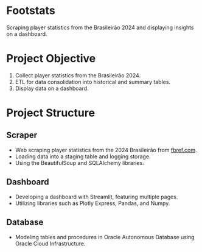 # Footstats

Scraping player statistics from the Brasileirão 2024 and displaying insights on a dashboard.

# Project Objective

1. Collect player statistics from the Brasileirão 2024.
2. ETL for data consolidation into historical and summary tables.
3. Display data on a dashboard.

# Project Structure

## Scraper
- Web scraping player statistics from the 2024 Brasileirão from [fbref.com](https://fbref.com/en/comps/24/stats/Serie-A-Stats).
- Loading data into a staging table and logging storage.
- Using the BeautifulSoup and SQLAlchemy libraries.

## Dashboard
- Developing a dashboard with Streamlit, featuring multiple pages.
- Utilizing libraries such as Plotly Express, Pandas, and Numpy.

## Database
- Modeling tables and procedures in Oracle Autonomous Database using Oracle Cloud Infrastructure.